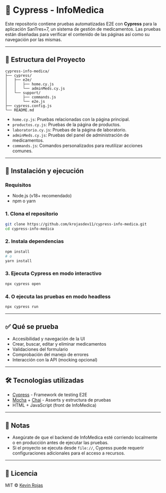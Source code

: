 # 🧪 Cypress - InfoMedica

Este repositorio contiene pruebas automatizadas E2E con **Cypress** para la aplicación SanTres+7, un sistema de gestión de medicamentos. Las pruebas están diseñadas para verificar el contenido de las páginas así como su navegación por las mismas.

---

## 📁 Estructura del Proyecto

```
cypress-info-medica/
├── cypress/
│   ├── e2e/
│   │   ├── home.cy.js
│   │   └── adminMeds.cy.js
│   └── support/
│       ├── commands.js
│       └── e2e.js
├── cypress.config.js
└── README.md
```

- `home.cy.js`: Pruebas relacionadas con la página principal.
- `productos.cy.js`: Pruebas de la página de productos.
- `laboratorio.cy.js`: Pruebas de la página de laboratorio.
- `adminMeds.cy.js`: Pruebas del panel de administración de medicamentos.
- `commands.js`: Comandos personalizados para reutilizar acciones comunes.

---

## 🚀 Instalación y ejecución

### Requisitos

- Node.js (v18+ recomendado)
- npm o yarn

### 1. Clona el repositorio

```bash
git clone https://github.com/krojasdev11/cypress-info-medica.git
cd cypress-info-medica
```

### 2. Instala dependencias

```bash
npm install
# o
yarn install
```

### 3. Ejecuta Cypress en modo interactivo

```bash
npx cypress open
```

### 4. O ejecuta las pruebas en modo headless

```bash
npx cypress run
```

---

## ✅ Qué se prueba

- Accesibilidad y navegación de la UI
- Crear, buscar, editar y eliminar medicamentos
- Validaciones del formulario
- Comprobación del manejo de errores
- Interacción con la API (mocking opcional)

---

## 🛠️ Tecnologías utilizadas

- [Cypress](https://www.cypress.io/) - Framework de testing E2E
- [Mocha](https://mochajs.org/) + [Chai](https://www.chaijs.com/) - Asserts y estructura de pruebas
- HTML + JavaScript (front de InfoMedica)

---

## 📌 Notas

- Asegúrate de que el backend de InfoMedica esté corriendo localmente o en producción antes de ejecutar las pruebas.
- Si el proyecto se ejecuta desde `file://`, Cypress puede requerir configuraciones adicionales para el acceso a recursos.

---

## 📄 Licencia

MIT © [Kevin Rojas](https://github.com/krojasdev11)
